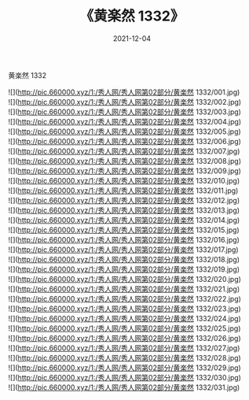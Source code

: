 ﻿---
layout: post
title:  《黄楽然 1332》
date:   2021-12-04
img: http://pic.660000.xyz/1:/秀人网/秀人网第02部分/黄楽然 1332/000.jpg
categories: [美女, 清纯, 唯美]
---

黄楽然 1332

  ![](http://pic.660000.xyz/1:/秀人网/秀人网第02部分/黄楽然 1332/001.jpg) <br> ![](http://pic.660000.xyz/1:/秀人网/秀人网第02部分/黄楽然 1332/002.jpg) <br> ![](http://pic.660000.xyz/1:/秀人网/秀人网第02部分/黄楽然 1332/003.jpg) <br> ![](http://pic.660000.xyz/1:/秀人网/秀人网第02部分/黄楽然 1332/004.jpg) <br> ![](http://pic.660000.xyz/1:/秀人网/秀人网第02部分/黄楽然 1332/005.jpg) <br> ![](http://pic.660000.xyz/1:/秀人网/秀人网第02部分/黄楽然 1332/006.jpg) <br> ![](http://pic.660000.xyz/1:/秀人网/秀人网第02部分/黄楽然 1332/007.jpg) <br> ![](http://pic.660000.xyz/1:/秀人网/秀人网第02部分/黄楽然 1332/008.jpg) <br> ![](http://pic.660000.xyz/1:/秀人网/秀人网第02部分/黄楽然 1332/009.jpg) <br> ![](http://pic.660000.xyz/1:/秀人网/秀人网第02部分/黄楽然 1332/010.jpg) <br> ![](http://pic.660000.xyz/1:/秀人网/秀人网第02部分/黄楽然 1332/011.jpg) <br> ![](http://pic.660000.xyz/1:/秀人网/秀人网第02部分/黄楽然 1332/012.jpg) <br> ![](http://pic.660000.xyz/1:/秀人网/秀人网第02部分/黄楽然 1332/013.jpg) <br> ![](http://pic.660000.xyz/1:/秀人网/秀人网第02部分/黄楽然 1332/014.jpg) <br> ![](http://pic.660000.xyz/1:/秀人网/秀人网第02部分/黄楽然 1332/015.jpg) <br> ![](http://pic.660000.xyz/1:/秀人网/秀人网第02部分/黄楽然 1332/016.jpg) <br> ![](http://pic.660000.xyz/1:/秀人网/秀人网第02部分/黄楽然 1332/017.jpg) <br> ![](http://pic.660000.xyz/1:/秀人网/秀人网第02部分/黄楽然 1332/018.jpg) <br> ![](http://pic.660000.xyz/1:/秀人网/秀人网第02部分/黄楽然 1332/019.jpg) <br> ![](http://pic.660000.xyz/1:/秀人网/秀人网第02部分/黄楽然 1332/020.jpg) <br> ![](http://pic.660000.xyz/1:/秀人网/秀人网第02部分/黄楽然 1332/021.jpg) <br> ![](http://pic.660000.xyz/1:/秀人网/秀人网第02部分/黄楽然 1332/022.jpg) <br> ![](http://pic.660000.xyz/1:/秀人网/秀人网第02部分/黄楽然 1332/023.jpg) <br> ![](http://pic.660000.xyz/1:/秀人网/秀人网第02部分/黄楽然 1332/024.jpg) <br> ![](http://pic.660000.xyz/1:/秀人网/秀人网第02部分/黄楽然 1332/025.jpg) <br> ![](http://pic.660000.xyz/1:/秀人网/秀人网第02部分/黄楽然 1332/026.jpg) <br> ![](http://pic.660000.xyz/1:/秀人网/秀人网第02部分/黄楽然 1332/027.jpg) <br> ![](http://pic.660000.xyz/1:/秀人网/秀人网第02部分/黄楽然 1332/028.jpg) <br> ![](http://pic.660000.xyz/1:/秀人网/秀人网第02部分/黄楽然 1332/029.jpg) <br> ![](http://pic.660000.xyz/1:/秀人网/秀人网第02部分/黄楽然 1332/030.jpg) <br> ![](http://pic.660000.xyz/1:/秀人网/秀人网第02部分/黄楽然 1332/031.jpg) <br>
